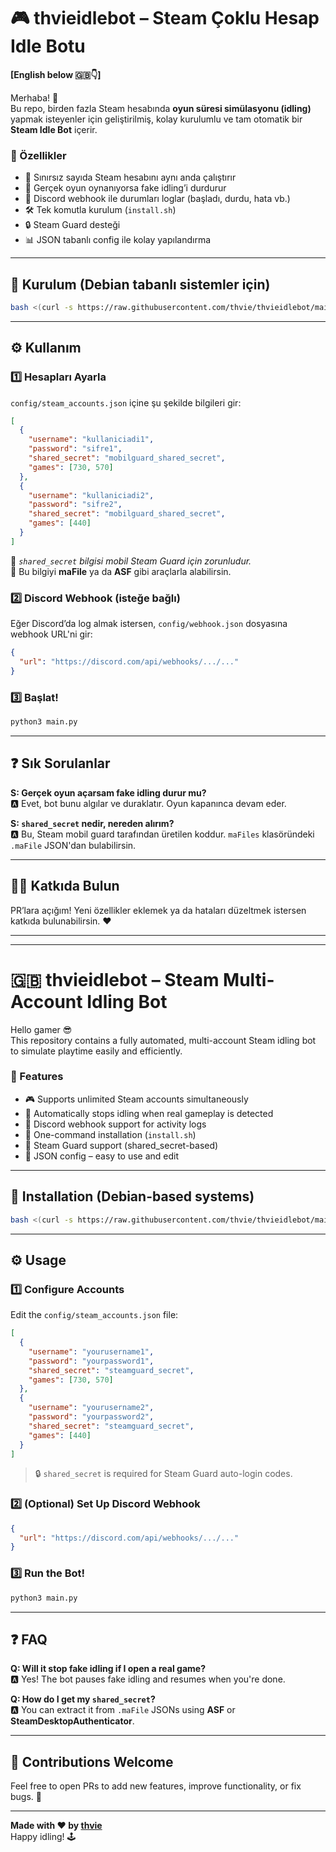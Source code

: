 # 🎮 thvieidlebot – Steam Çoklu Hesap Idle Botu

**[English below 🇬🇧👇]**

Merhaba! 👋  
Bu repo, birden fazla Steam hesabında **oyun süresi simülasyonu (idling)** yapmak isteyenler için geliştirilmiş, kolay kurulumlu ve tam otomatik bir **Steam Idle Bot** içerir.

### 🚀 Özellikler
- 🔁 Sınırsız sayıda Steam hesabını aynı anda çalıştırır
- 🎯 Gerçek oyun oynanıyorsa fake idling’i durdurur
- 🔔 Discord webhook ile durumları loglar (başladı, durdu, hata vb.)
- 🛠️ Tek komutla kurulum (`install.sh`)
- 🔒 Steam Guard desteği
- 📊 JSON tabanlı config ile kolay yapılandırma

---

## 🔧 Kurulum (Debian tabanlı sistemler için)
```bash
bash <(curl -s https://raw.githubusercontent.com/thvie/thvieidlebot/main/install.sh)
```

---

## ⚙️ Kullanım

### 1️⃣ Hesapları Ayarla
`config/steam_accounts.json` içine şu şekilde bilgileri gir:

```json
[
  {
    "username": "kullaniciadi1",
    "password": "sifre1",
    "shared_secret": "mobilguard_shared_secret",
    "games": [730, 570]
  },
  {
    "username": "kullaniciadi2",
    "password": "sifre2",
    "shared_secret": "mobilguard_shared_secret",
    "games": [440]
  }
]
```

🛑 *`shared_secret` bilgisi mobil Steam Guard için zorunludur.*  
📌 Bu bilgiyi **maFile** ya da **ASF** gibi araçlarla alabilirsin.

### 2️⃣ Discord Webhook (isteğe bağlı)
Eğer Discord’da log almak istersen, `config/webhook.json` dosyasına webhook URL'ni gir:

```json
{
  "url": "https://discord.com/api/webhooks/.../..."
}
```

### 3️⃣ Başlat!
```bash
python3 main.py
```

---

## ❓ Sık Sorulanlar

**S: Gerçek oyun açarsam fake idling durur mu?**  
🅰️ Evet, bot bunu algılar ve duraklatır. Oyun kapanınca devam eder.

**S: `shared_secret` nedir, nereden alırım?**  
🅰️ Bu, Steam mobil guard tarafından üretilen koddur. `maFiles` klasöründeki `.maFile` JSON'dan bulabilirsin.

---

## 👨‍💻 Katkıda Bulun
PR’lara açığım! Yeni özellikler eklemek ya da hataları düzeltmek istersen katkıda bulunabilirsin. ❤️

---

---

# 🇬🇧 thvieidlebot – Steam Multi-Account Idling Bot

Hello gamer 😎  
This repository contains a fully automated, multi-account Steam idling bot to simulate playtime easily and efficiently.

### 🚀 Features
- 🎮 Supports unlimited Steam accounts simultaneously
- 🛑 Automatically stops idling when real gameplay is detected
- 🔔 Discord webhook support for activity logs
- 🧙 One-command installation (`install.sh`)
- 🔐 Steam Guard support (shared_secret-based)
- 📝 JSON config – easy to use and edit

---

## 🔧 Installation (Debian-based systems)
```bash
bash <(curl -s https://raw.githubusercontent.com/thvie/thvieidlebot/main/install.sh)
```

---

## ⚙️ Usage

### 1️⃣ Configure Accounts
Edit the `config/steam_accounts.json` file:

```json
[
  {
    "username": "yourusername1",
    "password": "yourpassword1",
    "shared_secret": "steamguard_secret",
    "games": [730, 570]
  },
  {
    "username": "yourusername2",
    "password": "yourpassword2",
    "shared_secret": "steamguard_secret",
    "games": [440]
  }
]
```

> 🔒 `shared_secret` is required for Steam Guard auto-login codes.

### 2️⃣ (Optional) Set Up Discord Webhook
```json
{
  "url": "https://discord.com/api/webhooks/.../..."
}
```

### 3️⃣ Run the Bot!
```bash
python3 main.py
```

---

## ❓ FAQ

**Q: Will it stop fake idling if I open a real game?**  
🅰️ Yes! The bot pauses fake idling and resumes when you're done.

**Q: How do I get my `shared_secret`?**  
🅰️ You can extract it from `.maFile` JSONs using **ASF** or **SteamDesktopAuthenticator**.

---

## 🤝 Contributions Welcome
Feel free to open PRs to add new features, improve functionality, or fix bugs. 🎉

---

**Made with ❤️ by [thvie](https://github.com/thvie)**  
Happy idling! 🕹️
